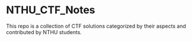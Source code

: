 # NTHU_CTF_Notes
This repo is a collection of CTF solutions categorized by their aspects and contributed by NTHU students.
